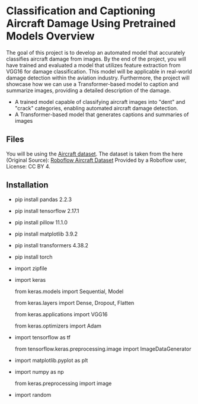 # Classification and Captioning Aircraft Damage Using Pretrained Models Overview
The goal of this project is to develop an automated model that accurately classifies aircraft damage from images. By the end of the project, you will have trained and evaluated a model that utilizes feature extraction from VGG16 for damage classification. This model will be applicable in real-world damage detection within the aviation industry. Furthermore, the project will showcase how we can use a Transformer-based model to caption and summarize images, providing a detailed description of the damage.

- A trained model capable of classifying aircraft images into "dent" and "crack" categories, enabling automated aircraft damage detection.
- A Transformer-based model that generates captions and summaries of images

## Files
You will be using the [Aircraft dataset](https://cf-courses-data.s3.us.cloud-object-storage.appdomain.cloud/ZjXM4RKxlBK9__ZjHBLl5A/aircraft-damage-dataset-v1.tar).
The dataset is taken from the here (Original Source): [Roboflow Aircraft Dataset](https://universe.roboflow.com/youssef-donia-fhktl/aircraft-damage-detection-1j9qk) Provided by a Roboflow user, License: CC BY 4.

## Installation
- pip install pandas 2.2.3
- pip install tensorflow 2.17.1
- pip install pillow 11.1.0
- pip install matplotlib 3.9.2
- pip install transformers 4.38.2
- pip install torch

- import zipfile
- import keras

  from keras.models import Sequential, Model

  from keras.layers import Dense, Dropout, Flatten

  from keras.applications import VGG16

  from keras.optimizers import Adam

- import tensorflow as tf

  from tensorflow.keras.preprocessing.image import ImageDataGenerator

- import matplotlib.pyplot as plt
- import numpy as np

  from keras.preprocessing import image

- import random

